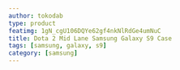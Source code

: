 ```yaml
---
author: tokodab
type: product
featimg: 1gN_cgU106DQYe62gf4nkNlRdGe4umNuC
title: Dota 2 Mid Lane Samsung Galaxy S9 Case
tags: [samsung, galaxy, s9]
category: [samsung]
---
```

